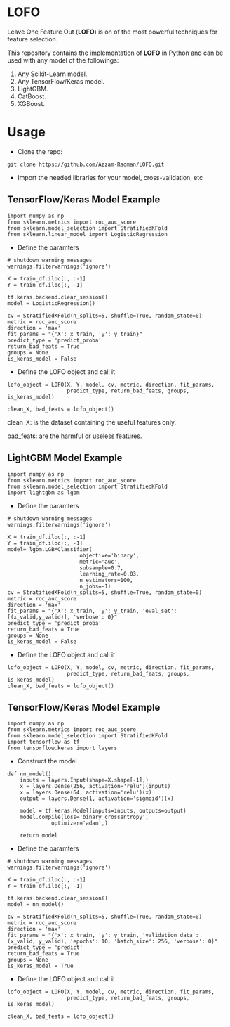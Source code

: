 # LOFO
Leave One Feature Out (**LOFO**) is on of the most powerful techniques for feature selection. 

This repository contains the implementation of **LOFO** in Python and can be used with any model of the followings:
1. Any Scikit-Learn model.
2. Any TensorFlow/Keras model.
3. LightGBM.
4. CatBoost.
5. XGBoost.

# Usage
- Clone the repo:
```
git clone https://github.com/Azzam-Radman/LOFO.git
```

- Import the needed libraries for your model, cross-validation, etc
## TensorFlow/Keras Model Example
```
import numpy as np
from sklearn.metrics import roc_auc_score
from sklearn.model_selection import StratifiedKFold
from sklearn.linear_model import LogisticRegression
```
- Define the paramters
```
# shutdown warning messages
warnings.filterwarnings('ignore')

X = train_df.iloc[:, :-1]
Y = train_df.iloc[:, -1]

tf.keras.backend.clear_session()
model = LogisticRegression()

cv = StratifiedKFold(n_splits=5, shuffle=True, random_state=0)
metric = roc_auc_score
direction = 'max'
fit_params = "{'X': x_train, 'y': y_train}"
predict_type = 'predict_proba'
return_bad_feats = True
groups = None
is_keras_model = False
```

- Define the LOFO object and call it
```
lofo_object = LOFO(X, Y, model, cv, metric, direction, fit_params, 
                   predict_type, return_bad_feats, groups, is_keras_model)

clean_X, bad_feats = lofo_object()
```
clean_X: is the dataset containing the useful features only.

bad_feats: are the harmful or useless features.

## LightGBM Model Example
```
import numpy as np
from sklearn.metrics import roc_auc_score
from sklearn.model_selection import StratifiedKFold
import lightgbm as lgbm
```

- Define the paramters
```
# shutdown warning messages
warnings.filterwarnings('ignore')

X = train_df.iloc[:, :-1]
Y = train_df.iloc[:, -1]
model= lgbm.LGBMClassifier(
                       objective='binary',
                       metric='auc',
                       subsample=0.7,
                       learning_rate=0.03,
                       n_estimators=100,
                       n_jobs=-1)
cv = StratifiedKFold(n_splits=5, shuffle=True, random_state=0)
metric = roc_auc_score
direction = 'max'
fit_params = "{'X': x_train, 'y': y_train, 'eval_set': [(x_valid,y_valid)], 'verbose': 0}"
predict_type = 'predict_proba'
return_bad_feats = True
groups = None
is_keras_model = False
```

- Define the LOFO object and call it
```
lofo_object = LOFO(X, Y, model, cv, metric, direction, fit_params, 
                   predict_type, return_bad_feats, groups, is_keras_model)
clean_X, bad_feats = lofo_object()
```

## TensorFlow/Keras Model Example
```
import numpy as np
from sklearn.metrics import roc_auc_score
from sklearn.model_selection import StratifiedKFold
import tensorflow as tf
from tensorflow.keras import layers
```
- Construct the model
```
def nn_model():
    inputs = layers.Input(shape=X.shape[-1],)
    x = layers.Dense(256, activation='relu')(inputs)
    x = layers.Dense(64, activation='relu')(x)
    output = layers.Dense(1, activation='sigmoid')(x)
    
    model = tf.keras.Model(inputs=inputs, outputs=output)
    model.compile(loss='binary_crossentropy',
              optimizer='adam',)
    
    return model
```

- Define the paramters
```
# shutdown warning messages
warnings.filterwarnings('ignore')

X = train_df.iloc[:, :-1]
Y = train_df.iloc[:, -1]

tf.keras.backend.clear_session()
model = nn_model()

cv = StratifiedKFold(n_splits=5, shuffle=True, random_state=0)
metric = roc_auc_score
direction = 'max'
fit_params = "{'x': x_train, 'y': y_train, 'validation_data': (x_valid, y_valid), 'epochs': 10, 'batch_size': 256, 'verbose': 0}"
predict_type = 'predict'
return_bad_feats = True
groups = None
is_keras_model = True
```

- Define the LOFO object and call it
```
lofo_object = LOFO(X, Y, model, cv, metric, direction, fit_params, 
                   predict_type, return_bad_feats, groups, is_keras_model)

clean_X, bad_feats = lofo_object()
```

